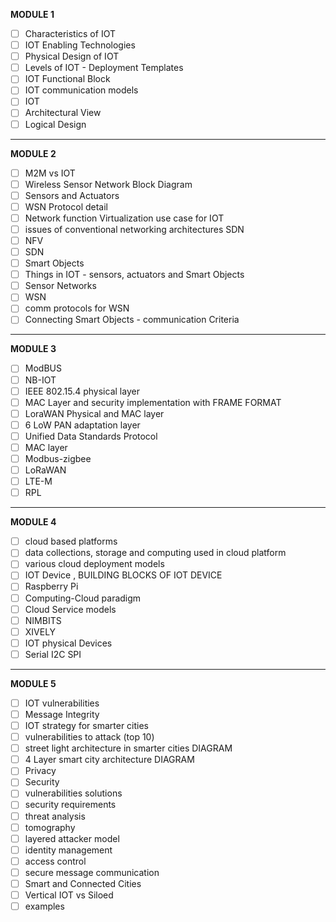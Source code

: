 **MODULE 1**
- [ ] Characteristics of IOT
- [ ] IOT Enabling Technologies
- [ ] Physical Design of IOT
- [ ] Levels of IOT - Deployment Templates
- [ ] IOT Functional Block
- [ ] IOT communication models
- [ ] IOT
- [ ] Architectural View
- [ ] Logical Design
- ---
**MODULE 2**
- [ ] M2M vs IOT
- [ ] Wireless Sensor Network Block Diagram
- [ ] Sensors and Actuators
- [ ] WSN Protocol detail
- [ ] Network function Virtualization use case for IOT
- [ ] issues of conventional networking architectures SDN
- [ ] NFV
- [ ] SDN
- [ ] Smart Objects
- [ ] Things in IOT - sensors, actuators and Smart Objects
- [ ] Sensor Networks 
- [ ] WSN
- [ ] comm protocols for WSN
- [ ] Connecting Smart Objects - communication Criteria
----
**MODULE 3**
- [ ] ModBUS
- [ ] NB-IOT
- [ ] IEEE 802.15.4 physical layer
- [ ] MAC Layer and security implementation with FRAME FORMAT
- [ ] LoraWAN Physical and MAC layer
- [ ] 6 LoW PAN adaptation layer
- [ ] Unified Data Standards Protocol
- [ ] MAC layer
- [ ] Modbus-zigbee
- [ ] LoRaWAN
- [ ] LTE-M
- [ ] RPL
----
**MODULE 4**
- [ ] cloud based platforms
- [ ] data collections, storage and computing used in cloud  platform
- [ ] various cloud deployment models
- [ ] IOT Device , BUILDING BLOCKS OF IOT DEVICE
- [ ] Raspberry Pi
- [ ] Computing-Cloud paradigm
- [ ] Cloud Service models
- [ ] NIMBITS
- [ ] XIVELY
- [ ] IOT physical Devices
- [ ] Serial I2C SPI
----
**MODULE 5**
- [ ] IOT vulnerabilities
- [ ] Message Integrity
- [ ] IOT strategy for smarter cities
- [ ] vulnerabilities to attack (top 10)
- [ ] street light architecture in smarter cities DIAGRAM
- [ ] 4 Layer smart city architecture DIAGRAM
- [ ] Privacy
- [ ] Security
- [ ] vulnerabilities solutions
- [ ] security requirements
- [ ] threat analysis
- [ ] tomography
- [ ] layered attacker model
- [ ] identity management 
- [ ] access control
- [ ] secure message communication
- [ ] Smart and Connected Cities
- [ ] Vertical IOT vs Siloed 
- [ ] examples